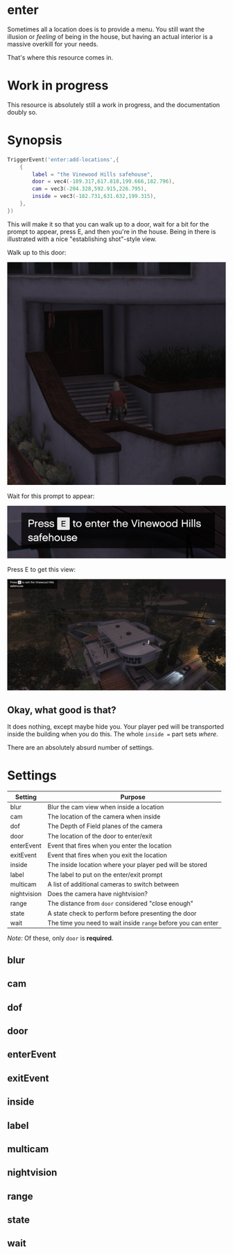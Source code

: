 # enter #

Sometimes all a location does is to provide a menu. You still want the illusion or *feeling* of being in the house, but having an actual interior is a massive overkill for your needs.

That's where this resource comes in.

# Work in progress

This resource is absolutely still a work in progress, and the documentation doubly so.

# Synopsis

```lua
TriggerEvent('enter:add-locations',{
    {
        label = "the Vinewood Hills safehouse",
        door = vec4(-189.317,617.818,199.666,182.796),
        cam = vec3(-204.328,592.915,226.795),
        inside = vec3(-182.731,631.632,199.315),
    },
})
```

This will make it so that you can walk up to a door, wait for a bit for the prompt to appear, press E, and then you're in the house.  Being in there is illustrated with a nice "establishing shot"-style view.

Walk up to this door:

![The door](img/docs_01.png)

Wait for this prompt to appear:

![The prompt](img/docs_02.png)

Press E to get this view:

![The view](img/docs_03.png)

## Okay, what good is that?

It does nothing, except maybe hide you. Your player ped will be transported inside the building when you do this. The whole `inside =` part sets *where*.

There are an absolutely absurd number of settings.

# Settings

| Setting     | Purpose                                                       |
|-------------|---------------------------------------------------------------|
| blur        | Blur the cam view when inside a location                      |
| cam         | The location of the camera when inside                        |
| dof         | The Depth of Field planes of the camera                       |
| door        | The location of the door to enter/exit                        |
| enterEvent  | Event that fires when you enter the location                  |
| exitEvent   | Event that fires when you exit the location                   |
| inside      | The inside location where your player ped will be stored      |
| label       | The label to put on the enter/exit prompt                     |
| multicam    | A list of additional cameras to switch between                |
| nightvision | Does the camera have nightvision?                             |
| range       | The distance from `door` considered "close enough"            |
| state       | A state check to perform before presenting the door           |
| wait        | The time you need to wait inside `range` before you can enter |

*Note:* Of these, only `door` is **required**.

## blur

## cam

## dof

## door

## enterEvent

## exitEvent

## inside

## label

## multicam

## nightvision

## range

## state

## wait